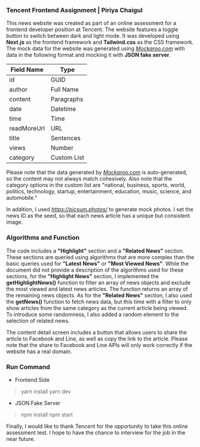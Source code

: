 ### Tencent Frontend Assignment | Piriya Chaigul

This news website was created as part of an online assessment for a frontend developer position at Tencent. The website features a toggle button to switch between dark and light mode. It was developed using **Next.js** as the frontend framework and **Tailwind.css** as the CSS framework. The mock data for the website was generated using [_Mockaroo.com_](https://www.mockaroo.com/ "*Mockaroo.com*") with data in the following format and mocking it with **JSON fake server**.

| Field Name  | Type        |
| ----------- | ----------- |
| id          | GUID        |
| author      | Full Name   |
| content     | Paragraphs  |
| date        | Datetime    |
| time        | Time        |
| readMoreUrl | URL         |
| title       | Sentences   |
| views       | Number      |
| category    | Custom List |

Please note that the data generated by [_Mockaroo.com_](https://www.mockaroo.com/ "*Mockaroo.com*") is auto-generated, so the content may not always match cohesively. Also note that the category options in the custom list are "national, business, sports, world, politics, technology, startup, entertainment, education, music, science, and automobile."

In addition, I used *https://picsum.photos/* to generate mock photos. I set the news ID as the seed, so that each news article has a unique but consistent image.

### Algorithms and Function

The code includes a **"Highlight"** section and a **"Related News"** section. These sections are queried using algorithms that are more complex than the basic queries used for **"Latest News"** or **"Most Viewed News"**. While the document did not provide a description of the algorithms used for these sections, for the **"Highlight News"** section, I implemented the **getHighlightNews()** function to filter an array of news objects and exclude the most viewed and latest news articles. The function returns an array of the remaining news objects. As for the **"Related News"** section, I also used the **getNews()** function to fetch news data, but this time with a filter to only show articles from the same category as the current article being viewed. To introduce some randomness, I also added a random element to the selection of related news.

The content detail screen includes a button that allows users to share the article to Facebook and Line, as well as copy the link to the article. Please note that the share to Facebook and Line APIs will only work correctly if the website has a real domain.

### Run Command

- Frontend Side

> yarn install
> yarn dev

- JSON Fake Server

> npm install
> npm start

Finally, I would like to thank Tencent for the opportunity to take this online assessment test. I hope to have the chance to interview for the job in the near future.
